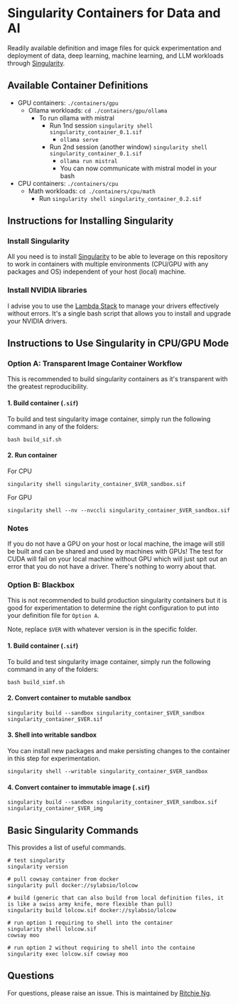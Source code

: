 # Singularity Containers for Data and AI
Readily available definition and image files for quick experimentation and deployment of data, deep learning, machine learning, and LLM workloads through [Singularity](https://docs.sylabs.io/guides/4.0/user-guide/index.html).

## Available Container Definitions
- GPU containers: `./containers/gpu`
  - Ollama workloads: `cd ./containers/gpu/ollama`
    - To run ollama with mistral
      - Run 1nd session `singularity shell singularity_container_0.1.sif`
        - `ollama serve`
      - Run 2nd session (another window) `singularity shell singularity_container_0.1.sif`
        - `ollama run mistral`
        - You can now communicate with mistral model in your bash
- CPU containers: `./containers/cpu`
  - Math workloads: `cd ./containers/cpu/math`
    - Run `singularity shell singularity_container_0.2.sif`

## Instructions for Installing Singularity

### Install Singularity
All you need is to install [Singularity](https://docs.sylabs.io/guides/4.0/user-guide/index.html) to be able to leverage on this repository to work in containers with multiple environments (CPU/GPU with any packages and OS) independent of your host (local) machine.

### Install NVIDIA libraries
I advise you to use the [Lambda Stack](https://lambdalabs.com/lambda-stack-deep-learning-software) to manage your drivers effectively without errors. It's a single bash script that allows you to install and upgrade your NVIDIA drivers.


## Instructions to Use Singularity in CPU/GPU Mode

### Option A: Transparent Image Container Workflow

This is recommended to build singularity containers as it's transparent with the greatest reproducibility.

#### 1. Build container (`.sif`)
To build and test singularity image container, simply run the following command in any of the folders:
```
bash build_sif.sh
```

#### 2. Run container
For CPU
```
singularity shell singularity_container_$VER_sandbox.sif
```

For GPU
```
singularity shell --nv --nvccli singularity_container_$VER_sandbox.sif
```

### Notes
If you do not have a GPU on your host or local machine, the image will still be built and can be shared and used by machines with GPUs! The test for CUDA will fail on your local machine without GPU which will just spit out an error that you do not have a driver. There's nothing to worry about that.

### Option B: Blackbox
This is not recommended to build production singularity containers but it is good for experimentation to determine the right configuration to put into your definition file for `Option A`.

Note, replace `$VER` with whatever version is in the specific folder.

#### 1. Build container (`.sif`)
To build and test singularity image container, simply run the following command in any of the folders:
```
bash build_simf.sh
```

#### 2. Convert container to mutable sandbox
```
singularity build --sandbox singularity_container_$VER_sandbox singularity_container_$VER.sif
``` 

#### 3. Shell into writable sandbox
You can install new packages and make persisting changes to the container in this step for experimentation.
```
singularity shell --writable singularity_container_$VER_sandbox
```

#### 4. Convert container to immutable image (`.sif`)
```
singularity build --sandbox singularity_container_$VER_sandbox.sif singularity_container_$VER_img
``` 

## Basic Singularity Commands

This provides a list of useful commands.

```
# test singularity
singularity version

# pull cowsay container from docker
singularity pull docker://sylabsio/lolcow

# build (generic that can also build from local definition files, it is like a swiss army knife, more flexible than pull)
singularity build lolcow.sif docker://sylabsio/lolcow

# run option 1 requiring to shell into the container
singularity shell lolcow.sif
cowsay moo

# run option 2 without requiring to shell into the containe
singularity exec lolcow.sif cowsay moo
```

## Questions
For questions, please raise an issue. This is maintained by [Ritchie Ng](https://github.com/ritchieng).